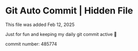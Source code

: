 # Git Auto Commit | Hidden File

This file was added Feb 12, 2025

Just for fun and keeping my daily git commit active 🤪

commit number: 485774

